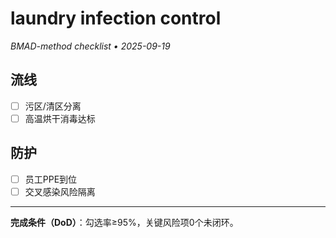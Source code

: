 # laundry infection control

_BMAD-method checklist • 2025-09-19_

## 流线

- [ ] 污区/清区分离
- [ ] 高温烘干消毒达标

## 防护

- [ ] 员工PPE到位
- [ ] 交叉感染风险隔离

---

**完成条件（DoD）**：勾选率≥95%，关键风险项0个未闭环。
